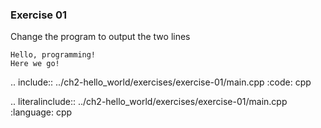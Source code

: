 ### Exercise 01

Change the program to output the two lines 

```
Hello, programming! 
Here we go!
```


.. include:: ../ch2-hello_world/exercises/exercise-01/main.cpp
   :code: cpp
   
   
.. literalinclude:: ../ch2-hello_world/exercises/exercise-01/main.cpp
   :language: cpp

